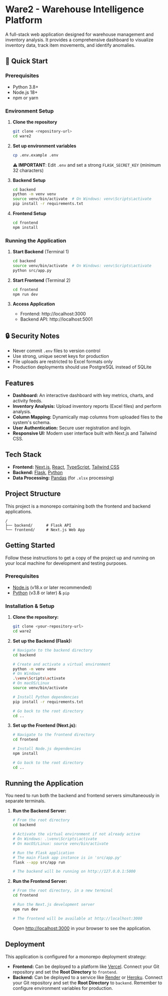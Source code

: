 # Ware2 - Warehouse Intelligence Platform

A full-stack web application designed for warehouse management and inventory analysis. It provides a comprehensive dashboard to visualize inventory data, track item movements, and identify anomalies.

## 🚀 Quick Start

### Prerequisites
- Python 3.8+
- Node.js 18+
- npm or yarn

### Environment Setup

1. **Clone the repository**
   ```bash
   git clone <repository-url>
   cd ware2
   ```

2. **Set up environment variables**
   ```bash
   cp .env.example .env
   ```
   
   **⚠️ IMPORTANT**: Edit `.env` and set a strong `FLASK_SECRET_KEY` (minimum 32 characters)

3. **Backend Setup**
   ```bash
   cd backend
   python -m venv venv
   source venv/bin/activate  # On Windows: venv\Scripts\activate
   pip install -r requirements.txt
   ```

4. **Frontend Setup**
   ```bash
   cd frontend
   npm install
   ```

### Running the Application

1. **Start Backend** (Terminal 1)
   ```bash
   cd backend
   source venv/bin/activate  # On Windows: venv\Scripts\activate
   python src/app.py
   ```

2. **Start Frontend** (Terminal 2)
   ```bash
   cd frontend
   npm run dev
   ```

3. **Access Application**
   - Frontend: http://localhost:3000
   - Backend API: http://localhost:5001

## 🔒 Security Notes

- Never commit `.env` files to version control
- Use strong, unique secret keys for production
- File uploads are restricted to Excel formats only
- Production deployments should use PostgreSQL instead of SQLite

## Features

-   **Dashboard:** An interactive dashboard with key metrics, charts, and activity feeds.
-   **Inventory Analysis:** Upload inventory reports (Excel files) and perform analysis.
-   **Column Mapping:** Dynamically map columns from uploaded files to the system's schema.
-   **User Authentication:** Secure user registration and login.
-   **Responsive UI:** Modern user interface built with Next.js and Tailwind CSS.

## Tech Stack

-   **Frontend:** [Next.js](https://nextjs.org/), [React](https://reactjs.org/), [TypeScript](https://www.typescriptlang.org/), [Tailwind CSS](https://tailwindcss.com/)
-   **Backend:** [Flask](https://flask.palletsprojects.com/), [Python](https://www.python.org/)
-   **Data Processing:** [Pandas](https://pandas.pydata.org/) (for `.xlsx` processing)

## Project Structure

This project is a monorepo containing both the frontend and backend applications.

```
/
├── backend/      # Flask API
└── frontend/     # Next.js Web App
```

## Getting Started

Follow these instructions to get a copy of the project up and running on your local machine for development and testing purposes.

### Prerequisites

-   [Node.js](https://nodejs.org/en/) (v18.x or later recommended)
-   [Python](https://www.python.org/downloads/) (v3.8 or later) & `pip`

### Installation & Setup

1.  **Clone the repository:**
    ```bash
    git clone <your-repository-url>
    cd ware2
    ```

2.  **Set up the Backend (Flask):**
    ```bash
    # Navigate to the backend directory
    cd backend

    # Create and activate a virtual environment
    python -m venv venv
    # On Windows
    .\venv\Scripts\activate
    # On macOS/Linux
    source venv/bin/activate

    # Install Python dependencies
    pip install -r requirements.txt

    # Go back to the root directory
    cd ..
    ```

3.  **Set up the Frontend (Next.js):**
    ```bash
    # Navigate to the frontend directory
    cd frontend

    # Install Node.js dependencies
    npm install
    
    # Go back to the root directory
    cd ..
    ```

## Running the Application

You need to run both the backend and frontend servers simultaneously in separate terminals.

1.  **Run the Backend Server:**
    ```bash
    # From the root directory
    cd backend

    # Activate the virtual environment if not already active
    # On Windows: .\venv\Scripts\activate
    # On macOS/Linux: source venv/bin/activate
    
    # Run the Flask application
    # The main Flask app instance is in 'src/app.py'
    flask --app src/app run
    
    # The backend will be running on http://127.0.0.1:5000
    ```

2.  **Run the Frontend Server:**
    ```bash
    # From the root directory, in a new terminal
    cd frontend

    # Run the Next.js development server
    npm run dev
    
    # The frontend will be available at http://localhost:3000
    ```
    Open [http://localhost:3000](http://localhost:3000) in your browser to see the application.

## Deployment

This application is configured for a monorepo deployment strategy:

-   **Frontend:** Can be deployed to a platform like [Vercel](https://vercel.com). Connect your Git repository and set the **Root Directory** to `frontend`.
-   **Backend:** Can be deployed to a service like [Render](https://render.com) or [Heroku](https://www.heroku.com/). Connect your Git repository and set the **Root Directory** to `backend`. Remember to configure environment variables for production. 